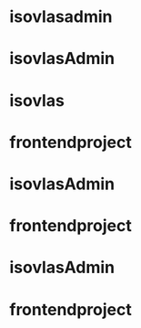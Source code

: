 # isovlasadmin
# isovlasAdmin
# isovlas
# frontendproject
# isovlasAdmin
# frontendproject
# isovlasAdmin
# frontendproject
